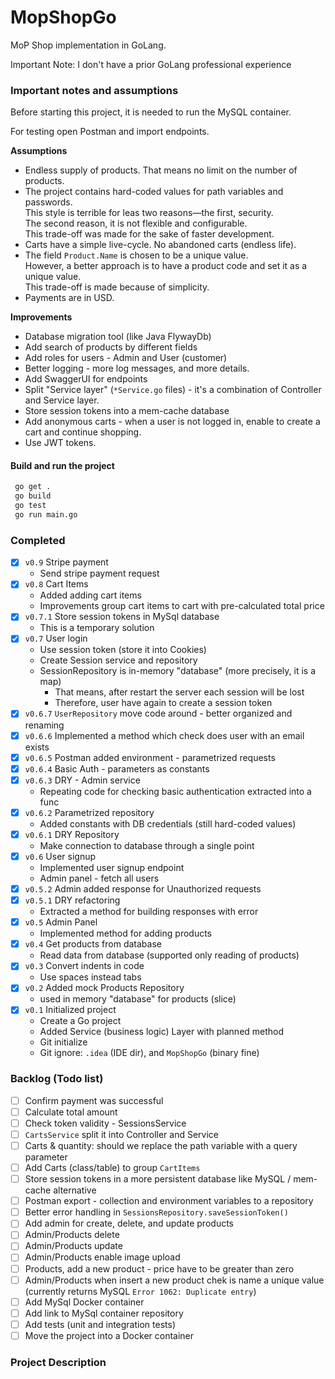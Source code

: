 # MopShopGo

MoP Shop implementation in GoLang.

Important Note: I don't have a prior GoLang professional experience

### Important notes and assumptions

Before starting this project, it is needed to run the MySQL container.

For testing open Postman and import endpoints.

**Assumptions**

* Endless supply of products. That means no limit on the number of products.
* The project contains hard-coded values for path variables and passwords.  
  This style is terrible for leas two reasons—the first, security.  
  The second reason, it is not flexible and configurable.  
  This trade-off was made for the sake of faster development.
* Carts have a simple live-cycle. No abandoned carts (endless life).
* The field `Product.Name` is chosen to be a unique value.  
  However, a better approach is to have a product code and set it as a unique value.  
  This trade-off is made because of simplicity.
* Payments are in USD.

**Improvements**

* Database migration tool (like Java FlywayDb)
* Add search of products by different fields
* Add roles for users - Admin and User (customer)
* Better logging - more log messages, and more details.
* Add SwaggerUI for endpoints
* Split "Service layer" (`*Service.go` files) - it's a combination of Controller and Service layer.
* Store session tokens into a mem-cache database
* Add anonymous carts - when a user is not logged in, enable to create a cart and continue shopping.
* Use JWT tokens.

#### Build and run the project

```bash
 go get .
 go build
 go test
 go run main.go
```

### Completed

- [x] `v0.9` Stripe payment
    - Send stripe payment request
- [x] `v0.8` Cart Items
    - Added adding cart items
    - Improvements group cart items to cart with pre-calculated total price
- [x] `v0.7.1` Store session tokens in MySql database
    - This is a temporary solution
- [x] `v0.7` User login
    - Use session token (store it into Cookies)
    - Create Session service and repository
    - SessionRepository is in-memory "database" (more precisely, it is a map)
        - That means, after restart the server each session will be lost
        - Therefore, user have again to create a session token
- [x] `v0.6.7` `UserRepository` move code around - better organized and renaming
- [x] `v0.6.6` Implemented a method which check does user with an email exists
- [x] `v0.6.5` Postman added environment - parametrized requests
- [x] `v0.6.4` Basic Auth - parameters as constants
- [x] `v0.6.3` DRY - Admin service
    - Repeating code for checking basic authentication extracted into a func
- [x] `v0.6.2` Parametrized repository
    - Added constants with DB credentials (still hard-coded values)
- [x] `v0.6.1` DRY Repository
    - Make connection to database through a single point
- [x] `v0.6` User signup
    - Implemented user signup endpoint
    - Admin panel - fetch all users
- [x] `v0.5.2` Admin added response for Unauthorized requests
- [x] `v0.5.1` DRY refactoring
    - Extracted a method for building responses with error
- [x] `v0.5` Admin Panel
    - Implemented method for adding products
- [x] `v0.4` Get products from database
    - Read data from database (supported only reading of products)
- [x] `v0.3` Convert indents in code
    - Use spaces instead tabs
- [x] `v0.2` Added mock Products Repository
    - used in memory "database" for products (slice)
- [x] `v0.1` Initialized project
    - Create a Go project
    - Added Service (business logic) Layer with planned method
    - Git initialize
    - Git ignore: `.idea` (IDE dir), and `MopShopGo` (binary fine)

### Backlog (Todo list)

- [ ] Confirm payment was successful
- [ ] Calculate total amount
- [ ] Check token validity - SessionsService
- [ ] `CartsService` split it into Controller and Service
- [ ] Carts & quantity: should we replace the path variable with a query parameter
- [ ] Add Carts (class/table) to group `CartItems`
- [ ] Store session tokens in a more persistent database like MySQL / mem-cache alternative
- [ ] Postman export - collection and environment variables to a repository
- [ ] Better error handling in `SessionsRepository.saveSessionToken()`
- [ ] Add admin for create, delete, and update products
- [ ] Admin/Products delete
- [ ] Admin/Products update
- [ ] Admin/Products enable image upload
- [ ] Products, add a new product - price have to be greater than zero
- [ ] Admin/Products when insert a new product chek is name a unique value (currently returns
  MySQL `Error 1062: Duplicate entry`)
- [ ] Add MySql Docker container
- [ ] Add link to MySql container repository
- [ ] Add tests (unit and integration tests)
- [ ] Move the project into a Docker container

### Project Description 